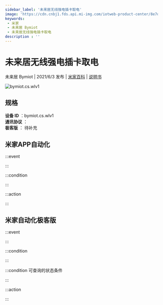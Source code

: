 ```yaml
---
sidebar_label: '未来居无线强电插卡取电'
image: 'https://cdn.cnbj1.fds.api.mi-img.com/iotweb-product-center/8e7d03651105cf79683c377e4dc933f9_插卡取电_168.png?GalaxyAccessKeyId=AKVGLQWBOVIRQ3XLEW&Expires=9223372036854775807&Signature=tb4Gyjm6Y3NuCIDPT9Ar+DUj9iY='
keywords: 
 - 米家
 - 未来居 Bymiot
 - 未来居无线强电插卡取电
description : ''
---
```

# 未来居无线强电插卡取电

未来居 Bymiot | 2021/6/3 发布 | [米家百科](https://home.mi.com/webapp/content/baike/product/index.html?model=bymiot.cs.wlv1) | [说明书](https://home.mi.com/views/introduction.html?model=bymiot.cs.wlv1&region=cn)

![bymiot.cs.wlv1](https://cdn.cnbj1.fds.api.mi-img.com/iotweb-product-center/8e7d03651105cf79683c377e4dc933f9_插卡取电_168.png?GalaxyAccessKeyId=AKVGLQWBOVIRQ3XLEW&Expires=9223372036854775807&Signature=tb4Gyjm6Y3NuCIDPT9Ar+DUj9iY=)

## 规格  
> 
**设备 ID** ：bymiot.cs.wlv1  
**通讯协议** ：  
**极客版**  ： 待补充 


## 米家APP自动化  

:::event  

:::

:::condition  

:::

:::action   

:::

## 米家自动化极客版  

:::event  

:::

:::condition  

:::

:::condition 可查询的状态条件  

:::

:::action  

:::

        
